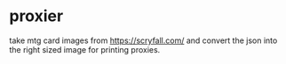 # proxier
take mtg card images from https://scryfall.com/ and convert the json into the right sized image for printing proxies.

